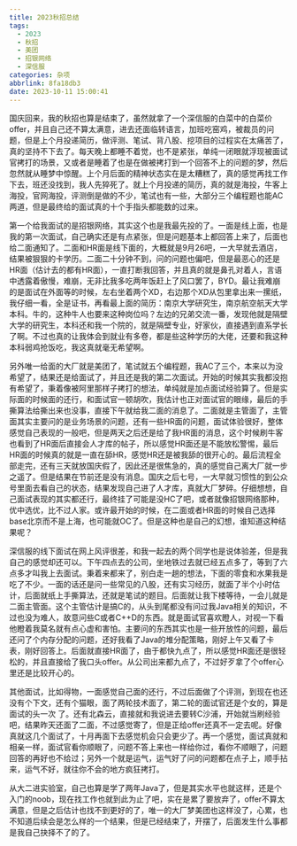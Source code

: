 ```yaml
---
title: 2023秋招总结
tags:
  - 2023
  - 秋招
  - 美团
  - 招银网络
  - 深信服
categories: 杂项
abbrlink: 8fa18db3
date: 2023-10-11 15:00:41
---
```


国庆回来，我的秋招也算是结束了，虽然就拿了一个深信服的白菜中的白菜价offer，并且自己还不算太满意，进去还面临转语言，加班吃窑鸡，被裁员的问题，但是上个月投递简历，做评测、笔试、背八股、挖项目的过程实在太痛苦了，真的坚持不下去了。每天晚上都睡不着觉，也不是紧张，单纯一闭眼就浮现被面试官拷打的场景，又或者是睡着了也是在做被拷打到一个回答不上的问题的梦，然后忽然就从睡梦中惊醒。上个月后面的精神状态实在是太糟糕了，真的感觉再找工作下去，班还没找到，我人先猝死了。就上个月投递的简历，真的就是海投，牛客上海投，官网海投，评测倒是做的不少，笔试也有一些，大部分三个编程题也能AC两道，但是最终给的面试真的十个手指头都能数的过来。

第一个给我面试的是招银网络，其实这个也是我最先投的了。一面是线上面，也是我的第一次面试，自己确实还是有点紧张，但是问题基本上都回答上来了，后面也给二面通知了。二面和HR面是线下面的，大概就是9月26吧，一大早就去酒店，结果被狠狠的卡学历。二面二十分钟不到，问的问题也偏吧，但是最恶心的还是HR面（估计去的都有HR面），一直打断我回答，并且真的就是鼻孔对着人，言语中透露着傲慢，难崩，无非比我多吃两年饭赶上了风口罢了，BYD。最让我难崩的是面试在外面等的时候，左右坐着两个XD，右边那个XD从包里拿出来一摞纸，我仔细一看，全是证书，再看最上面的简历：南京大学研究生，南京航空航天大学本科。牛的，这种牛人也要来这种岗位吗？左边的兄弟交流一番，发现他就是隔壁大学的研究生，本科还和我一个院的，就是隔壁专业，好家伙，直接遇到直系学长了啊。不过也真的让我体会到就业有多卷，都是些这种学历的大佬，还要和我这种本科弱鸡抢饭吃，我这真就毫无希望啊。

另外唯一给面的大厂就是美团了，笔试就五个编程题，我AC了三个，本来以为没希望了，结果还是给面试了，并且还是我的第二次面试。开始的时候其实我都没抱有希望了，秉着像被阿里那样子拷打的想法，单纯就是加点面试经验算了。但是实际面的时候面的还行，和面试官一顿胡吹，我估计也正对面试官的眼缘，最后的手撕算法给撕出来也没事，直接下午就给我二面的消息了。二面就是主管面了，主管面其实主要问的是业务场景的问题，还有一些HR面的问题，面试体验很好，整体感觉自己表现的一般吧，但是两天之后还是给了我HR面的消息，这个时候刷牛客也看到了HR面后直接会人才库的帖子，所以感觉HR面还是不能放松警惕，最后HR面的时候真的就是一直在舔HR，感觉HR还是被我舔的很开心的。最后流程全部走完，还有三天就放国庆假了，因此还是很焦急的，真的感觉自己离大厂就一步之遥了。但是结果在节前还是没有消息。国庆之后七号，一大早就习惯性的到公众号里面去看自己的状态，结果发现自己进了人才库，真就大厂梦碎。仔细想想，自己面试表现的其实都还行，最终挂了可能是没HC了吧，或者就像招银网络那种，优中选优，比不过人家。或许最开始的时候，在二面或者HR面的时候自己选择base北京而不是上海，也可能就OC了。但是这种也是自己的幻想，谁知道这种结果呢？

深信服的线下面试在网上风评很差，和我一起去的两个同学也是说体验差，但是我自己的感觉却还可以。下午四点去的公司，坐地铁过去就已经五点多了，等到了六点多才叫我上去面试。秉着来都来了，别白走一趟的想法，下面的零食和水果我是吃了不少。一面的话还是问一些常见的八股，还有实习经历，就面了半个小时估计，后面就纸上手撕算法，还就是笔试的题目。后面就让我下楼等待，一会儿就是二面主管面。这个主管估计是搞C的，从头到尾都没有问过我Java相关的知识，不过也没为难人，故意问些C或者C++D的东西。就是面试官喜欢瞪人，对视一下看他瞪着我莫名就有点心虚和害怕。主要问的东西其实也是一些开放性的问题，最后还问了个内存分配的问题，还好我看了Java的堆分配策略，刚好上午又看了卡表，刚好回答上。后面就直接HR面了，由于都快九点了，所以感觉HR面还是很轻松的，并且直接给了我口头offer。从公司出来都九点了，不过好歹拿了个offer心里还是比较开心的。

其他面试，比如得物，一面感觉自己面的还行，不过后面做了个评测，到现在也还没有个下文，还有个猫眼，面了两轮技术面了，第二轮的面试官还是个女的，算是面试的头一次 了。还有北森云，直接就和我说进去要转C沙浦，开始就当刷经验吧，结果昨天还面了二面，不过感觉寄了，但是正给offer还真不一定去呢。好像真就这几个面试了，十月再面下去感觉机会只会更少了。再一个感觉，面试真就和相亲一样，面试官看你顺眼了，问题不答上来也一样给你过，看你不顺眼了，问题回答的再好也不给过；另外一个就是运气，运气好了问的问题都在点子上，顺手拈来，运气不好，就往你不会的地方疯狂拷打。

从大二进实验室，自己也算是学了两年Java了，但是其实水平也就这样，还是个入门的noob，现在找工作也就到此为止了吧，实在是累了要放弃了，offer不算太满意，但是之后估计也找不到更好的了，唯一的大厂梦美团也这样没了，心累，也不知道后续会是怎么样的一个结果，但是已经结束了，开摆了，后面发生什么事都是我自己抉择不了的了。
